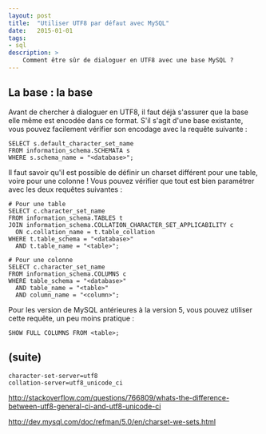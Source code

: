 ```yaml
---
layout: post
title:  "Utiliser UTF8 par défaut avec MySQL"
date:   2015-01-01
tags:
- sql 
description: >
    Comment être sûr de dialoguer en UTF8 avec une base MySQL ?
--- 
```


## La base : la base

Avant de chercher à dialoguer en UTF8, il faut déjà s'assurer que la base elle même est encodée dans ce format. S'il s'agit d'une base existante, vous pouvez facilement vérifier son encodage avec la requête suivante :

    SELECT s.default_character_set_name 
    FROM information_schema.SCHEMATA s
	WHERE s.schema_name = "<database>";

Il faut savoir qu'il est possible de définir un charset différent pour une table, voire pour une colonne ! Vous pouvez vérifier que tout est bien paramétrer avec les deux requêtes suivantes :

	# Pour une table
	SELECT c.character_set_name 
	FROM information_schema.TABLES t
	JOIN information_schema.COLLATION_CHARACTER_SET_APPLICABILITY c 
	  ON c.collation_name = t.table_collation
	WHERE t.table_schema = "<database>"
	  AND t.table_name = "<table>";
	  
	# Pour une colonne
	SELECT c.character_set_name 
	FROM information_schema.COLUMNS c
	WHERE table_schema = "<database>"
	  AND table_name = "<table>"
	  AND column_name = "<column>";
	  
Pour les version de MySQL antérieures à la version 5, vous pouvez utiliser cette requête, un peu moins pratique :

    SHOW FULL COLUMNS FROM <table>;
    
## (suite)
    
	character-set-server=utf8    
	collation-server=utf8_unicode_ci

http://stackoverflow.com/questions/766809/whats-the-difference-between-utf8-general-ci-and-utf8-unicode-ci

http://dev.mysql.com/doc/refman/5.0/en/charset-we-sets.html